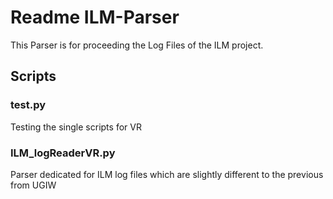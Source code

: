# Readme ILM-Parser

This Parser is for proceeding the Log Files of the ILM project.

## Scripts
### test.py
Testing the single scripts for VR


### ILM_logReaderVR.py
Parser dedicated for ILM log files which are slightly different to the previous from UGIW